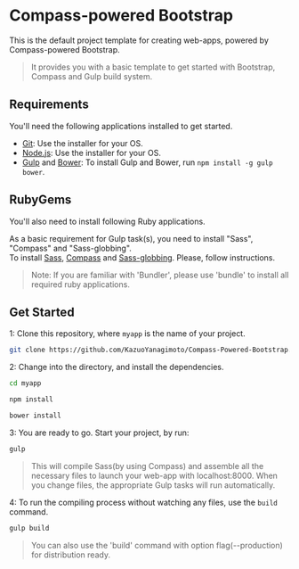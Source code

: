 # Compass-powered Bootstrap

This is the default project template for creating web-apps, powered by Compass-powered Bootstrap. 

> It provides you with a basic template to get started with Bootstrap, Compass and Gulp build system.

## Requirements

You'll need the following applications installed to get started.

  - [Git](http://git-scm.com/downloads): Use the installer for your OS.
  - [Node.js](http://nodejs.org): Use the installer for your OS.
  - [Gulp](http://gulpjs.com/) and [Bower](http://bower.io): To install Gulp and Bower, run `npm install -g gulp bower`.

## RubyGems

You'll also need to install following Ruby applications.

As a basic requirement for Gulp task(s), you need to install "Sass", "Compass" and "Sass-globbing".  
To install [Sass](http://sass-lang.com/install), [Compass](http://compass-style.org/install/) and [Sass-globbing](https://github.com/chriseppstein/sass-globbing/blob/master/README.markdown). Please, follow instructions.  
> Note: If you are familiar with 'Bundler', please use 'bundle' to install all required ruby applications.

## Get Started

1: Clone this repository, where `myapp` is the name of your project.

```bash
git clone https://github.com/KazuoYanagimoto/Compass-Powered-Bootstrap.git myapp
```

2: Change into the directory, and install the dependencies.

```bash
cd myapp
```

```bash
npm install
```

```bash
bower install
```

3: You are ready to go. Start your project, by run:

```bash
gulp
```

> This will compile Sass(by using Compass) and assemble all the necessary files to launch your web-app with localhost:8000. 
When you change files, the appropriate Gulp tasks will run automatically.

4: To run the compiling process without watching any files, use the `build` command.

```bash
gulp build
```

> You can also use the 'build' command with option flag(--production) for distribution ready.
